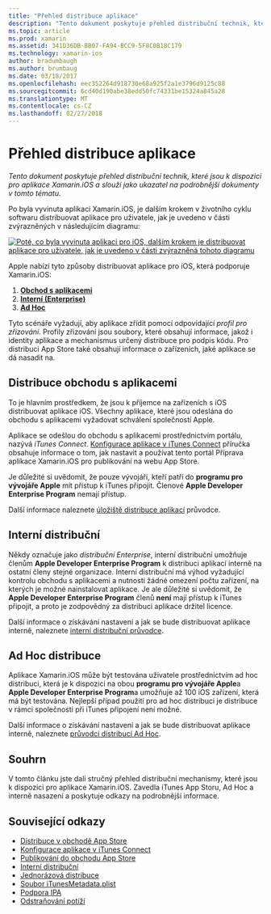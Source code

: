 ```yaml
---
title: "Přehled distribuce aplikace"
description: "Tento dokument poskytuje přehled distribuční technik, které jsou k dispozici pro aplikace Xamarin.iOS a slouží jako ukazatel na podrobnější dokumenty v tomto tématu."
ms.topic: article
ms.prod: xamarin
ms.assetid: 341D36DB-BB07-FA94-BCC9-5F8C0B18C179
ms.technology: xamarin-ios
author: bradumbaugh
ms.author: brumbaug
ms.date: 03/18/2017
ms.openlocfilehash: eec352264d918730e68a925f2a1e3796d9125c88
ms.sourcegitcommit: 6cd40d190abe38edd50fc74331be15324a845a28
ms.translationtype: MT
ms.contentlocale: cs-CZ
ms.lasthandoff: 02/27/2018
---
```

# <a name="app-distribution-overview"></a>Přehled distribuce aplikace

_Tento dokument poskytuje přehled distribuční technik, které jsou k dispozici pro aplikace Xamarin.iOS a slouží jako ukazatel na podrobnější dokumenty v tomto tématu._

Po byla vyvinuta aplikaci Xamarin.iOS, je dalším krokem v životního cyklu softwaru distribuovat aplikace pro uživatele, jak je uvedeno v části zvýrazněných v následujícím diagramu:


[![](images/publishingdiagram.png "Poté, co byla vyvinuta aplikaci pro iOS, dalším krokem je distribuovat aplikace pro uživatele, jak je uvedeno v části zvýrazněná tohoto diagramu")](images/publishingdiagram.png)


Apple nabízí tyto způsoby distribuovat aplikace pro iOS, která podporuje Xamarin.iOS:

1. [**Obchod s aplikacemi**](#App_Store_Distribution)
2. [**Interní (Enterprise)**](#In-House_Distribution)
2. [**Ad Hoc**](#Ad_Hoc_Distribution)

Tyto scénáře vyžadují, aby aplikace zřídit pomocí odpovídající *profil pro zřizování*. Profily zřizování jsou soubory, které obsahují informace, jakož i identity aplikace a mechanismus určený distribuce pro podpis kódu. Pro distribuci App Store také obsahují informace o zařízeních, jaké aplikace se dá nasadit na.

## <a name="app-store-distribution"></a>Distribuce obchodu s aplikacemi

To je hlavním prostředkem, že jsou k příjemce na zařízeních s iOS distribuovat aplikace iOS. Všechny aplikace, které jsou odeslána do obchodu s aplikacemi vyžadovat schválení společností Apple.

Aplikace se odešlou do obchodu s aplikacemi prostřednictvím portálu, nazývá *iTunes Connect*. [Konfigurace aplikace v iTunes Connect](~/ios/deploy-test/app-distribution/app-store-distribution/itunesconnect.md) příručka obsahuje informace o tom, jak nastavit a používat tento portál Příprava aplikace Xamarin.iOS pro publikování na webu App Store.

Je důležité si uvědomit, že pouze vývojáři, kteří patří do **programu pro vývojáře Apple** mít přístup k iTunes připojit. Členové **Apple Developer Enterprise Program** nemají přístup.

Další informace naleznete [úložiště distribuce aplikací](~/ios/deploy-test/app-distribution/app-store-distribution/index.md) průvodce.

## <a name="in-house-distribution"></a>Interní distribuční

Někdy označuje jako *distribuční Enterprise*, interní distribuční umožňuje členům **Apple Developer Enterprise Program** k distribuci aplikací interně na ostatní členy stejné organizace. Interní distribuční má výhod vyžadující kontrolu obchodu s aplikacemi a nutnosti žádné omezení počtu zařízení, na kterých je možné nainstalovat aplikace. Je ale důležité si uvědomit, že **Apple Developer Enterprise Program** členů **není** mají přístup k iTunes připojit, a proto je zodpovědný za distribuci aplikace držitel licence.

Další informace o získávání nastavení a jak se bude distribuovat aplikace interně, naleznete [interní distribuční průvodce](~/ios/deploy-test/app-distribution/in-house-distribution.md).


## <a name="ad-hoc-distribution"></a>Ad Hoc distribuce

Aplikace Xamarin.iOS může být testována uživatele prostřednictvím ad hoc distribuci, která je k dispozici na obou **programu pro vývojáře Apple**a **Apple Developer Enterprise Program**a umožňuje až 100 iOS zařízení, která má být testována. Nejlepší případ použití pro ad hoc distribuci je distribuce v rámci společnosti při iTunes připojení není možné.

Další informace o získávání nastavení a jak se bude distribuovat aplikace interně, naleznete [průvodci distribucí Ad Hoc](~/ios/deploy-test/app-distribution/ad-hoc-distribution.md).

## <a name="summary"></a>Souhrn

V tomto článku jste dali stručný přehled distribuční mechanismy, které jsou k dispozici pro aplikace Xamarin.iOS. Zavedla iTunes App Storu, Ad Hoc a interně nasazení a poskytuje odkazy na podrobnější informace.

## <a name="related-links"></a>Související odkazy

- [Distribuce v obchodě App Store](~/ios/deploy-test/app-distribution/app-store-distribution/index.md)
- [Konfigurace aplikace v iTunes Connect](~/ios/deploy-test/app-distribution/app-store-distribution/itunesconnect.md)
- [Publikování do obchodu App Store](~/ios/deploy-test/app-distribution/app-store-distribution/publishing-to-the-app-store.md)
- [Interní distribuční](~/ios/deploy-test/app-distribution/in-house-distribution.md)
- [Jednorázová distribuce](~/ios/deploy-test/app-distribution/ad-hoc-distribution.md)
- [Soubor iTunesMetadata.plist](~/ios/deploy-test/app-distribution/itunesmetadata.md)
- [Podpora IPA](~/ios/deploy-test/app-distribution/ipa-support.md)
- [Odstraňování potíží](~/ios/deploy-test/troubleshooting.md)
